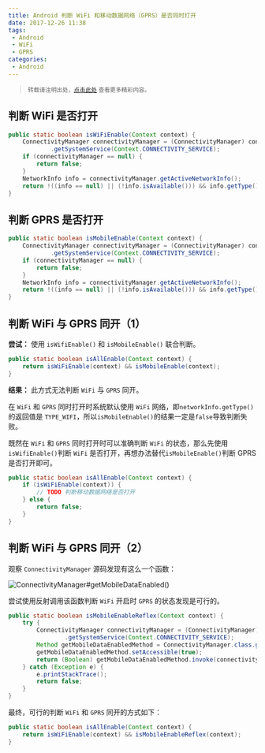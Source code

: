 ```yaml
---
title: Android 判断 WiFi 和移动数据网络（GPRS）是否同时打开
date: 2017-12-26 11:38
tags:
 - Android
 - WiFi
 - GPRS
categories:
 - Android
---
```


> <small>转载请注明出处，[点击此处](https://shichaohui.github.io/) 查看更多精彩内容。</small>

## 判断 WiFi 是否打开

```java
public static boolean isWiFiEnable(Context context) {
    ConnectivityManager connectivityManager = (ConnectivityManager) context.getApplicationContext()
            .getSystemService(Context.CONNECTIVITY_SERVICE);
    if (connectivityManager == null) {
        return false;
    }
    NetworkInfo info = connectivityManager.getActiveNetworkInfo();
    return !((info == null) || (!info.isAvailable())) && info.getType() == ConnectivityManager.TYPE_WIFI;
}
```

## 判断 GPRS 是否打开

```java
public static boolean isMobileEnable(Context context) {
    ConnectivityManager connectivityManager = (ConnectivityManager) context.getApplicationContext()
            .getSystemService(Context.CONNECTIVITY_SERVICE);
    if (connectivityManager == null) {
        return false;
    }
    NetworkInfo info = connectivityManager.getActiveNetworkInfo();
    return !((info == null) || (!info.isAvailable())) && info.getType() == ConnectivityManager.TYPE_MOBILE;
}
```

## 判断 WiFi 与 GPRS 同开（1）

**尝试：** 使用 `isWifiEnable()` 和 `isMobileEnable()` 联合判断。

```java
public static boolean isAllEnable(Context context) {
    return isWiFiEnable(context) && isMobileEnable(context);
}
```

**结果：** 此方式无法判断 `WiFi` 与 `GPRS` 同开。

在 `WiFi` 和 `GPRS` 同时打开时系统默认使用 `WiFi` 网络，即`networkInfo.getType()` 的返回值是 `TYPE_WIFI`，所以`isMobileEnable()`的结果一定是`false`导致判断失败。

既然在 `WiFi` 和 `GPRS` 同时打开时可以准确判断 `WiFi` 的状态，那么先使用`isWifiEnable()`判断 `WiFi` 是否打开，再想办法替代`isMobileEnable()`判断 GPRS 是否打开即可。

```java
public static boolean isAllEnable(Context context) {
    if (isWiFiEnable(context)) {
        // TODO 判断移动数据网络是否打开
    } else {
        return false;
    }
}
```

## 判断 WiFi 与 GPRS 同开（2）

观察 `ConnectivityManager` 源码发现有这么一个函数：

![ConnectivityManager#getMobileDataEnabled()](https://s1.ax1x.com/2023/03/24/ppBGcKf.png)

尝试使用反射调用该函数判断 `WiFi` 开启时 `GPRS` 的状态发现是可行的。

```java
public static boolean isMobileEnableReflex(Context context) {
    try {
        ConnectivityManager connectivityManager = (ConnectivityManager) context.getApplicationContext()
                .getSystemService(Context.CONNECTIVITY_SERVICE);
        Method getMobileDataEnabledMethod = ConnectivityManager.class.getDeclaredMethod("getMobileDataEnabled");
        getMobileDataEnabledMethod.setAccessible(true);
        return (Boolean) getMobileDataEnabledMethod.invoke(connectivityManager);
    } catch (Exception e) {
        e.printStackTrace();
        return false;
    }
}
```

最终，可行的判断 `WiFi` 和 `GPRS` 同开的方式如下：

```java
public static boolean isAllEnable(Context context) {
    return isWiFiEnable(context) && isMobileEnableReflex(context);
}
```